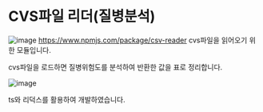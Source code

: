 # CVS파일 리더(질병분석)

![image](https://user-images.githubusercontent.com/48370840/105961314-b2398200-60c1-11eb-900e-929476d00c0b.png)
https://www.npmjs.com/package/csv-reader
cvs파일을 읽어오기 위한 모듈입니다.

cvs파일을 로드하면 질병위험도를 분석하여 반환한 값을 표로 정리합니다.

![image](https://user-images.githubusercontent.com/48370840/105961600-0cd2de00-60c2-11eb-89e2-bf3fce712212.png)


ts와 리덕스를 활용하여 개발하였습니다.

